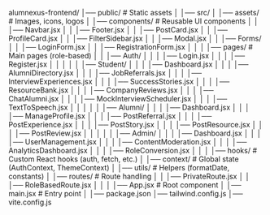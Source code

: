alumnexus-frontend/
│── public/                # Static assets
│
│── src/
│   │── assets/            # Images, icons, logos
│   │── components/        # Reusable UI components
│   │   │── Navbar.jsx
│   │   │── Footer.jsx
│   │   │── PostCard.jsx
│   │   │── ProfileCard.jsx
│   │   │── FilterSidebar.jsx
│   │   │── Modal.jsx
│   │   │── Forms/
│   │       │── LoginForm.jsx
│   │       │── RegistrationForm.jsx
│   │
│   │── pages/             # Main pages (role-based)
│   │   │── Auth/
│   │   │   │── Login.jsx
│   │   │   │── Register.jsx
│   │   │
│   │   │── Student/
│   │   │   │── Dashboard.jsx
│   │   │   │── AlumniDirectory.jsx
│   │   │   │── JobReferrals.jsx
│   │   │   │── InterviewExperiences.jsx
│   │   │   │── SuccessStories.jsx
│   │   │   │── ResourceBank.jsx
│   │   │   │── CompanyReviews.jsx
│   │   │   │── ChatAlumni.jsx
│   │   │   │── MockInterviewScheduler.jsx
│   │   │   │── TextToSpeech.jsx
│   │   │
│   │   │── Alumni/
│   │   │   │── Dashboard.jsx
│   │   │   │── ManageProfile.jsx
│   │   │   │── PostReferral.jsx
│   │   │   │── PostExperience.jsx
│   │   │   │── PostStory.jsx
│   │   │   │── PostResource.jsx
│   │   │   │── PostReview.jsx
│   │   │
│   │   │── Admin/
│   │   │   │── Dashboard.jsx
│   │   │   │── UserManagement.jsx
│   │   │   │── ContentModeration.jsx
│   │   │   │── AnalyticsDashboard.jsx
│   │   │   │── RoleConversion.jsx
│   │
│   │── hooks/             # Custom React hooks (auth, fetch, etc.)
│   │── context/           # Global state (AuthContext, ThemeContext)
│   │── utils/             # Helpers (formatDate, constants)
│   │── routes/            # Route handling
│   │   │── PrivateRoute.jsx
│   │   │── RoleBasedRoute.jsx
│   │
│   │── App.jsx            # Root component
│   │── main.jsx           # Entry point
│
│── package.json
│── tailwind.config.js
│── vite.config.js
